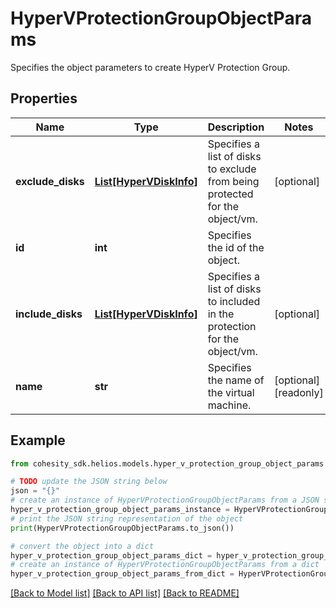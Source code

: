 # HyperVProtectionGroupObjectParams

Specifies the object parameters to create HyperV Protection Group.

## Properties

Name | Type | Description | Notes
------------ | ------------- | ------------- | -------------
**exclude_disks** | [**List[HyperVDiskInfo]**](HyperVDiskInfo.md) | Specifies a list of disks to exclude from being protected for the object/vm. | [optional] 
**id** | **int** | Specifies the id of the object. | 
**include_disks** | [**List[HyperVDiskInfo]**](HyperVDiskInfo.md) | Specifies a list of disks to included in the protection for the object/vm. | [optional] 
**name** | **str** | Specifies the name of the virtual machine. | [optional] [readonly] 

## Example

```python
from cohesity_sdk.helios.models.hyper_v_protection_group_object_params import HyperVProtectionGroupObjectParams

# TODO update the JSON string below
json = "{}"
# create an instance of HyperVProtectionGroupObjectParams from a JSON string
hyper_v_protection_group_object_params_instance = HyperVProtectionGroupObjectParams.from_json(json)
# print the JSON string representation of the object
print(HyperVProtectionGroupObjectParams.to_json())

# convert the object into a dict
hyper_v_protection_group_object_params_dict = hyper_v_protection_group_object_params_instance.to_dict()
# create an instance of HyperVProtectionGroupObjectParams from a dict
hyper_v_protection_group_object_params_from_dict = HyperVProtectionGroupObjectParams.from_dict(hyper_v_protection_group_object_params_dict)
```
[[Back to Model list]](../README.md#documentation-for-models) [[Back to API list]](../README.md#documentation-for-api-endpoints) [[Back to README]](../README.md)


